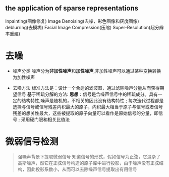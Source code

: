 ## the application of sparse representations
Inpainting(图像修复)
Image Denoising(去噪，彩色图像和灰度图像)
deblurring(去模糊)
Facial Image Compression(压缩)
Super-Resolution(超分辨率重建)

# 去噪
- 噪声分类
噪声分为**非加性噪声**和**加性噪声**,非加性噪声可以通过某种变换转换为加性噪声

- 去噪方法
标准方法是：设计一个合适的滤波器，通过滤除噪声分量从而获得期望信号
基于稀疏分解的方法: 
**思想**：信号是含噪声信号中的稀疏成分。具有一定的结构特性,噪声是随机的，不相关的因此没有结构特性
;
每次迭代过程都是选择与信号或信号残差内积最大的原子，内积最大相当于原子与信号或者信号残差的想关性最大，这些被提取的原子向量可以看作是原始信号的分量，即信号
;
采用硬门限和相关比值法

# 微弱信号检测
> 强噪声背景下提取微弱信号
知道信号的形式，假如信号为正弦，它混杂了高斯噪声，然它在正弦信号构造的原子库中进行投影，由于噪声没有正弦结构，因此投影系数小，从而可以去除噪声信号提取出有用信号


